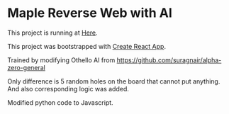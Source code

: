 # Maple Reverse Web with AI

This project is running at [Here](https://nanosando.github.io/maple-reverse/). 

This project was bootstrapped with [Create React App](https://github.com/facebook/create-react-app).

Trained by modifying Othello AI from https://github.com/suragnair/alpha-zero-general

Only difference is 5 random holes on the board that cannot put anything. And also corresponding logic was added.

Modified python code to Javascript.
